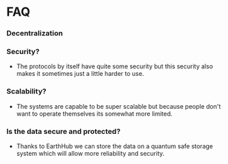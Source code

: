 # FAQ

### Decentralization


### Security?

- The protocols by itself have quite some security but this security also makes it sometimes just a little harder to use.

### Scalability?

- The systems are capable to be super scalable but because people don't want to operate themselves its somewhat more limited.

### Is the data secure and protected?

- Thanks to EarthHub we can store the data on a quantum safe storage system which will allow more reliability and security.




